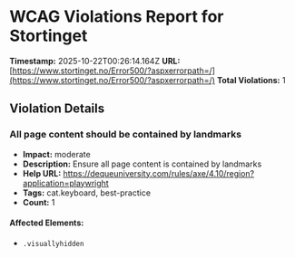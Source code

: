 # WCAG Violations Report for Stortinget

**Timestamp:** 2025-10-22T00:26:14.164Z
**URL:** [https://www.stortinget.no/Error500/?aspxerrorpath=/](https://www.stortinget.no/Error500/?aspxerrorpath=/)
**Total Violations:** 1

## Violation Details

### All page content should be contained by landmarks

- **Impact:** moderate
- **Description:** Ensure all page content is contained by landmarks
- **Help URL:** https://dequeuniversity.com/rules/axe/4.10/region?application=playwright
- **Tags:** cat.keyboard, best-practice
- **Count:** 1

#### Affected Elements:

- `.visuallyhidden`
